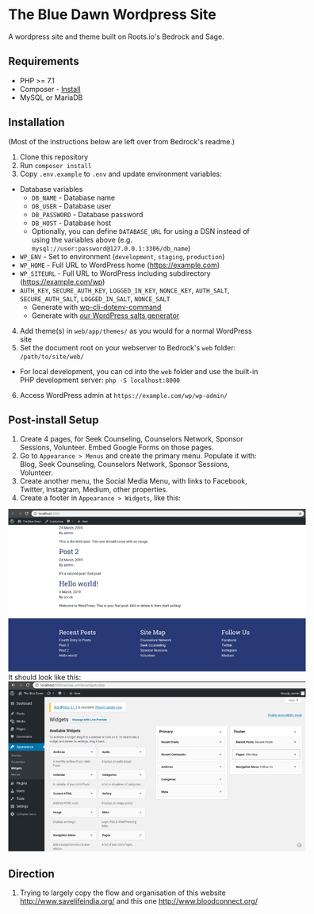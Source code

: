 # The Blue Dawn Wordpress Site

A wordpress site and theme built on Roots.io's Bedrock and Sage. 


## Requirements

* PHP >= 7.1
* Composer - [Install](https://getcomposer.org/doc/00-intro.md#installation-linux-unix-osx)
* MySQL or MariaDB

## Installation

(Most of the instructions below are left over from Bedrock's readme.)

1. Clone this repository
2. Run `composer install`
3. Copy `.env.example` to `.env` and update environment variables:
  * Database variables
    * `DB_NAME` - Database name
    * `DB_USER` - Database user
    * `DB_PASSWORD` - Database password
    * `DB_HOST` - Database host
    * Optionally, you can define `DATABASE_URL` for using a DSN instead of using the variables above (e.g. `mysql://user:password@127.0.0.1:3306/db_name`)
  * `WP_ENV` - Set to environment (`development`, `staging`, `production`)
  * `WP_HOME` - Full URL to WordPress home (https://example.com)
  * `WP_SITEURL` - Full URL to WordPress including subdirectory (https://example.com/wp)
  * `AUTH_KEY`, `SECURE_AUTH_KEY`, `LOGGED_IN_KEY`, `NONCE_KEY`, `AUTH_SALT`, `SECURE_AUTH_SALT`, `LOGGED_IN_SALT`, `NONCE_SALT`
    * Generate with [wp-cli-dotenv-command](https://github.com/aaemnnosttv/wp-cli-dotenv-command)
    * Generate with [our WordPress salts generator](https://roots.io/salts.html)
4. Add theme(s) in `web/app/themes/` as you would for a normal WordPress site
5. Set the document root on your webserver to Bedrock's `web` folder: `/path/to/site/web/`
  * For local development, you can cd into the `web` folder and use the built-in PHP development server: `php -S localhost:8000`
6. Access WordPress admin at `https://example.com/wp/wp-admin/`

## Post-install Setup
1. Create 4 pages, for Seek Counseling, Counselors Network, Sponsor Sessions, Volunteer. Embed Google Forms on those pages.
1. Go to `Appearance > Menus` and create the primary menu. Populate it with: Blog, Seek Counseling, Counselors Network, Sponsor Sessions, Volunteer.
1. Create another menu, the Social Media Menu, with links to Facebook, Twitter, Instagram, Medium, other properties.
1. Create a footer in `Appearance > Widgets`, like this: 
  <img src="./docs/wp-widget-footer-setup-result.png" style="max-width: 600px;">
  It should look like this: 
  <img src="./docs/wp-widget-footer-setup-admin.png" style="max-width: 600px;">

## Direction

1. Trying to largely copy the flow and organisation of this website http://www.savelifeindia.org/ and this one http://www.bloodconnect.org/ 
